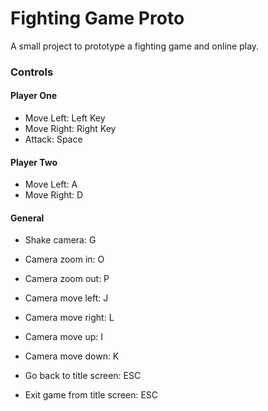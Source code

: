 # Fighting Game Proto

A small project to prototype a fighting game and online play.

### Controls

#### Player One

* Move Left: Left Key
* Move Right: Right Key
* Attack: Space

#### Player Two

* Move Left: A
* Move Right: D

#### General

* Shake camera: G
* Camera zoom in: O
* Camera zoom out: P
* Camera move left: J
* Camera move right: L
* Camera move up: I
* Camera move down: K

* Go back to title screen: ESC
* Exit game from title screen: ESC
